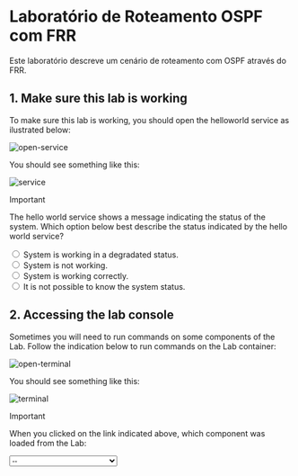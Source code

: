 # Laboratório de Roteamento OSPF com FRR

Este laboratório descreve um cenário de roteamento com OSPF através do FRR.

## 1. Make sure this lab is working

To make sure this lab is working, you should open the helloworld service as ilustrated below:

![open-service](https://raw.githubusercontent.com/hackinsdn/labs/refs/heads/main/lab00-helloworld/images/helloworld-open-service.png)

You should see something like this:

![service](https://raw.githubusercontent.com/hackinsdn/labs/refs/heads/main/lab00-helloworld/images/helloworld-service.png)

> [!IMPORTANT]  
> The hello world service shows a message indicating the status of the system. Which option below best describe the status indicated by the hello world service?
>
> <input type="radio" name="answer_helloworld_q1" id="id1" value="system-degradated" /> <label for="id1">System is working in a degradated status.</label><br>
> <input type="radio" name="answer_helloworld_q1" id="id2" value="system-not-working" /> <label for="id2">System is not working.</label><br>
> <input type="radio" name="answer_helloworld_q1" id="id3" value="system-working" /> <label for="id3">System is working correctly.</label><br>
> <input type="radio" name="answer_helloworld_q1" id="id4" value="system-unknow" /> <label for="id4">It is not possible to know the system status.</label><br>

## 2. Accessing the lab console

Sometimes you will need to run commands on some components of the Lab. Follow the indication below to run commands on the Lab container:

![open-terminal](https://raw.githubusercontent.com/hackinsdn/labs/refs/heads/main/lab00-helloworld/images/helloworld-open-term.png)

You should see something like this:

![terminal](https://raw.githubusercontent.com/hackinsdn/labs/refs/heads/main/lab00-helloworld/images/helloworld-terminal.png)

> [!IMPORTANT]  
> When you clicked on the link indicated above, which component was loaded from the Lab:
>
> <select name="answer_helloworld_q2">
>  <option value="">--</option>
>  <option>The Kubernetes cluster</option>
>  <option>The terminal of the container</option>
>  <option>Nothing was opened</option>
>  <option>All options are correct</option>
> </select>
